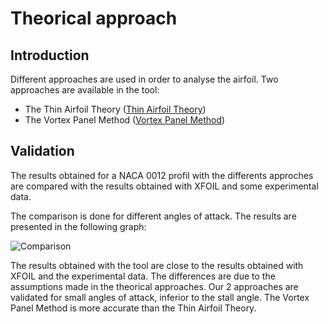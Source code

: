 # Theorical approach

## Introduction

Different approaches are used in order to analyse the airfoil. Two approaches are available in the tool:

- The Thin Airfoil Theory ([Thin Airfoil Theory](./thin/))
- The Vortex Panel Method ([Vortex Panel Method](./vortex-panel/))

## Validation

The results obtained for a NACA 0012 profil with the differents approches are compared with the results obtained with XFOIL and some experimental data. 

The comparison is done for different angles of attack. The results are presented in the following graph:

![Comparison](/airfoil/comparison_cl.png)

The results obtained with the tool are close to the results obtained with XFOIL and the experimental data. The differences are due to the assumptions made in the theorical approaches.
Our 2 approaches are validated for small angles of attack, inferior to the stall angle.
The Vortex Panel Method is more accurate than the Thin Airfoil Theory.